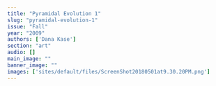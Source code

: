 ```yaml
---
title: "Pyramidal Evolution 1"
slug: "pyramidal-evolution-1"
issue: "Fall"
year: "2009"
authors: ['Dana Kase']
section: "art"
audio: []
main_image: ""
banner_image: ""
images: ['sites/default/files/ScreenShot20180501at9.30.20PM.png']
---
```

